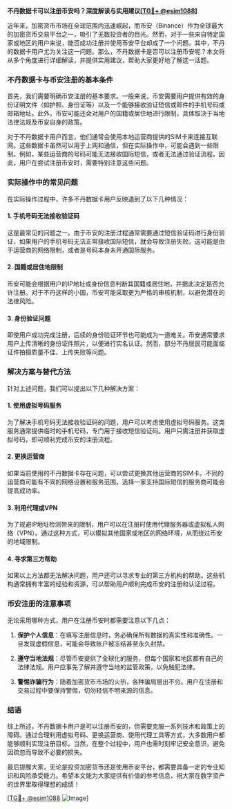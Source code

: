 **不丹数据卡可以注册币安吗？深度解读与实用建议[[TG💪+ @esim1088](https://t.me/s/esim1088)]**

近年来，加密货币市场在全球范围内迅速崛起，而币安（Binance）作为全球最大的加密货币交易平台之一，吸引了无数投资者的目光。然而，对于一些来自特定国家或地区的用户来说，能否成功注册并使用币安平台却成了一个问题。其中，不丹的数据卡用户尤为关注这一问题。那么，不丹数据卡是否可以注册币安呢？本文将从多个角度进行详细解读，并提供实用建议，帮助大家更好地了解这一话题。

### 不丹数据卡与币安注册的基本条件

首先，我们需要明确币安注册的基本要求。一般来说，币安需要用户提供有效的身份证明文件（如护照、身份证等）以及一个能够接收验证短信或邮件的手机号码或邮箱地址。此外，币安可能还会对用户的国籍或居住地进行限制，具体取决于当地法律法规及币安自身的政策。

对于不丹数据卡用户而言，他们通常会使用本地运营商提供的SIM卡来连接互联网。这些数据卡虽然可以用于上网和通信，但在实际操作中，可能会遇到一些限制。例如，某些运营商的号码可能无法接收国际短信，或者无法通过验证流程。因此，用户在尝试注册币安时，需要特别注意这些问题。

### 实际操作中的常见问题

在实际操作过程中，许多不丹数据卡用户反映遇到了以下几种情况：

#### 1. 手机号码无法接收验证码
这是最常见的问题之一。由于币安的注册过程通常需要通过短信验证码进行身份验证，如果用户的手机号码无法正常接收国际短信，就会导致注册失败。这可能是由于运营商的网络限制，或者是号码本身未开通国际服务。

#### 2. 国籍或居住地限制
币安可能会根据用户的IP地址或身份信息判断其国籍或居住地，并据此决定是否允许注册。对于不丹这样的小国，币安可能采取更为严格的审核机制，以避免潜在的法律风险。

#### 3. 身份验证问题
即使用户成功完成注册，后续的身份验证环节也可能成为一道难关。币安通常要求用户上传清晰的身份证件照片，以便进行实名认证。然而，部分不丹居民可能面临证件拍摄质量不佳、上传失败等问题。

### 解决方案与替代方法

针对上述问题，我们可以提出以下几种解决方案：

#### 1. 使用虚拟号码服务
为了解决手机号码无法接收验证码的问题，用户可以考虑使用虚拟号码服务。这类服务通常提供临时的手机号码，专门用于接收短信验证码。用户只需注册并获取虚拟号码，即可顺利完成币安的注册流程。

#### 2. 更换运营商
如果当前使用的不丹数据卡存在问题，可以尝试更换其他运营商的SIM卡。不同的运营商可能有不同的网络设置和服务范围，选择一家支持国际短信的服务商可能会提高成功率。

#### 3. 利用代理或VPN
为了规避IP地址检测带来的限制，用户可以在注册时使用代理服务器或虚拟私人网络（VPN）。通过这种方式，可以模拟其他国家或地区的网络环境，从而绕过币安的地域限制。

#### 4. 寻求第三方帮助
如果以上方法都无法解决问题，用户还可以寻求专业的第三方机构的帮助。这些机构通常拥有丰富的经验和资源，可以帮助用户顺利完成币安的注册和认证过程。

### 币安注册的注意事项

无论采用哪种方式，用户在注册币安时都需要注意以下几点：

1. **保护个人信息**：在填写注册信息时，务必确保所有数据的真实性和准确性。一旦发现虚假信息，可能会导致账户被冻结甚至永久封禁。
   
2. **遵守当地法规**：尽管币安提供了全球化的服务，但每个国家和地区都有自己的法律法规。用户应事先了解并遵守当地的监管政策，以免触犯法律。

3. **警惕诈骗行为**：随着加密货币市场的火热，各种骗局层出不穷。用户在注册和交易过程中要保持警惕，切勿轻信不明来源的信息。

### 结语

综上所述，不丹数据卡用户是可以注册币安的，但需要克服一系列技术和政策上的障碍。通过合理利用虚拟号码、更换运营商、使用代理工具等方式，大多数用户都能够顺利实现注册目标。当然，在整个过程中，用户也需时刻牢记安全意识，避免因疏忽而导致不必要的损失。

最后提醒大家，无论是投资加密货币还是使用币安平台，都需要具备一定的专业知识和风险承受能力。希望本文能为大家提供有价值的参考信息，祝大家在数字资产的世界里取得理想的成绩！

[[TG💪+ @esim1088](https://t.me/s/esim1088) ![Image](https://i.postimg.cc/4NQfJmqS/Snipaste-2025-05-13-00-14-12.png)]